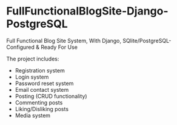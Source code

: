 # FullFunctionalBlogSite-Django-PostgreSQL
Full Functional Blog Site System, With Django, SQlite/PostgreSQL-Configured &amp; Ready For Use

The project includes:
- Registration system
- Login system
- Password reset system
- Email contact system
- Posting (CRUD functionality)
- Commenting posts
- Liking/Disliking posts
- Media system
